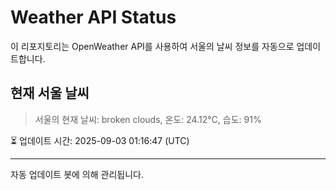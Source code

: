 
# Weather API Status

이 리포지토리는 OpenWeather API를 사용하여 서울의 날씨 정보를 자동으로 업데이트합니다.

## 현재 서울 날씨
> 서울의 현재 날씨: broken clouds, 온도: 24.12°C, 습도: 91%

⏳ 업데이트 시간: 2025-09-03 01:16:47 (UTC)

---
자동 업데이트 봇에 의해 관리됩니다.
